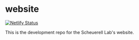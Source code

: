 # website

[![Netlify Status](https://api.netlify.com/api/v1/badges/a726e5cc-c325-4d55-8dff-95009a9e4bb5/deploy-status)](https://app.netlify.com/sites/scheuerell-lab/deploys)

This is the development repo for the Scheuerell Lab's website.
